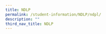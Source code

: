 ```yaml
---
title: NDLP
permalink: /student-information/NDLP/ndpl/
description: ""
third_nav_title: NDLP
---
```

